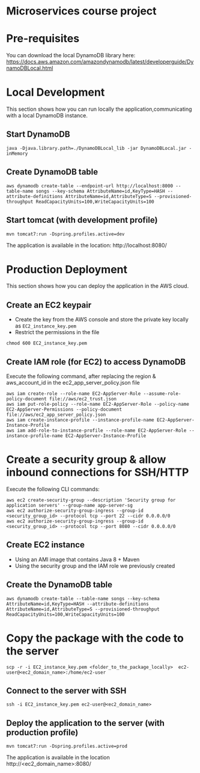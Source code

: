 # Microservices course project

# Pre-requisites
You can download the local DynamoDB library here: https://docs.aws.amazon.com/amazondynamodb/latest/developerguide/DynamoDBLocal.html

# Local Development
This section shows how you can run locally the application,communicating with a local DynamoDB instance.

## Start DynamoDB
```
java -Djava.library.path=./DynamoDBLocal_lib -jar DynamoDBLocal.jar -inMemory
```

## Create DynamoDB table
```
aws dynamodb create-table --endpoint-url http://localhost:8000 --table-name songs --key-schema AttributeName=id,KeyType=HASH --attribute-definitions AttributeName=id,AttributeType=S --provisioned-throughput ReadCapacityUnits=100,WriteCapacityUnits=100
```

## Start tomcat (with development profile)
```
mvn tomcat7:run -Dspring.profiles.active=dev
```

The application is available in the location: http://localhost:8080/

# Production Deployment
This section shows how you can deploy the application in the AWS cloud.

## Create an EC2 keypair
- Create the key from the AWS console and store the private key locally as `EC2_instance_key.pem`
- Restrict the permissions in the file
```
chmod 600 EC2_instance_key.pem
```

## Create IAM role (for EC2) to access DynamoDB
Execute the following command, after replacing the region & aws_account_id in the ec2_app_server_policy.json file
```
aws iam create-role --role-name EC2-AppServer-Role --assume-role-policy-document file://aws/ec2_trust.json
aws iam put-role-policy --role-name EC2-AppServer-Role --policy-name EC2-AppServer-Permissions --policy-document file://aws/ec2_app_server_policy.json
aws iam create-instance-profile --instance-profile-name EC2-AppServer-Instance-Profile
aws iam add-role-to-instance-profile --role-name EC2-AppServer-Role --instance-profile-name EC2-AppServer-Instance-Profile
```

# Create a security group & allow inbound connections for SSH/HTTP
Execute the following CLI commands:
```
aws ec2 create-security-group --description 'Security group for application servers' --group-name app-server-sg
aws ec2 authorize-security-group-ingress --group-id <security_group_id> --protocol tcp --port 22 --cidr 0.0.0.0/0
aws ec2 authorize-security-group-ingress --group-id <security_group_id> --protocol tcp --port 8080 --cidr 0.0.0.0/0
```

## Create EC2 instance
- Using an AMI image that contains Java 8 + Maven
- Using the security group and the IAM role we previously created

## Create the DynamoDB table
```
aws dynamodb create-table --table-name songs --key-schema AttributeName=id,KeyType=HASH --attribute-definitions AttributeName=id,AttributeType=S --provisioned-throughput ReadCapacityUnits=100,WriteCapacityUnits=100
```

# Copy the package with the code to the server
```
scp -r -i EC2_instance_key.pem <folder_to_the_package_locally>  ec2-user@<ec2_domain_name>:/home/ec2-user
```

## Connect to the server with SSH
```
ssh -i EC2_instance_key.pem ec2-user@<ec2_domain_name>
```

## Deploy the application to the server (with production profile)
```
mvn tomcat7:run -Dspring.profiles.active=prod
```

The application is available in the location http://<ec2_domain_name>:8080/

